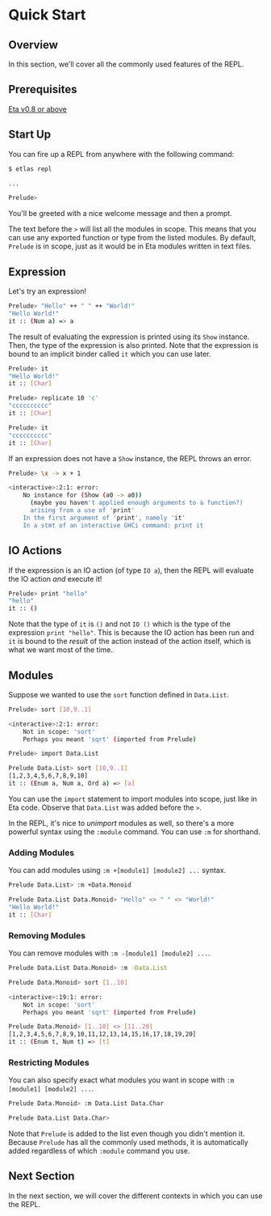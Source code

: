 # Quick Start

## Overview

In this section, we'll cover all the commonly used features of the REPL.

## Prerequisites

[Eta v0.8 or above](/docs/user-guides/eta-user-guide/installation/methods)

## Start Up

You can fire up a REPL from anywhere with the following command:

```sh
$ etlas repl

...

Prelude>
```

You'll be greeted with a nice welcome message and then a prompt.

The text before the `>` will list all the modules in scope. This means that you can use any exported function or type from the listed modules. By default, `Prelude` is in scope, just as it would be in Eta modules written in text files.

## Expression

Let's try an expression!

```sh
Prelude> "Hello" ++ " " ++ "World!"
"Hello World!"
it :: (Num a) => a
```

The result of evaluating the expression is printed using its `Show` instance. Then, the type of the expression is also printed. Note that the expression is bound to an implicit binder called `it` which you can use later.

```sh
Prelude> it
"Hello World!"
it :: [Char]

Prelude> replicate 10 'c'
"cccccccccc"
it :: [Char]

Prelude> it
"cccccccccc"
it :: [Char]
```

If an expression does not have a `Show` instance, the REPL throws an error.

```sh
Prelude> \x -> x + 1

<interactive>:2:1: error:
    No instance for (Show (a0 -> a0))
      (maybe you haven't applied enough arguments to a function?)
      arising from a use of 'print'
    In the first argument of 'print', namely 'it'
    In a stmt of an interactive GHCi command: print it
```

## IO Actions

If the expression is an IO action (of type `IO a`), then the REPL will evaluate the IO action *and* execute it!

```sh
Prelude> print "hello"
"hello"
it :: ()
```

Note that the type of `it` is `()` and not `IO ()` which is the type of the expression `print "hello"`. This is because the IO action has been run and `it` is bound to the *result* of the action instead of the action itself, which is what we want most of the time.

## Modules

Suppose we wanted to use the `sort` function defined in `Data.List`.

```sh
Prelude> sort [10,9..1]

<interactive>:2:1: error:
    Not in scope: 'sort'
    Perhaps you meant 'sqrt' (imported from Prelude)

Prelude> import Data.List

Prelude Data.List> sort [10,9..1]
[1,2,3,4,5,6,7,8,9,10]
it :: (Enum a, Num a, Ord a) => [a]
```

You can use the `import` statement to import modules into scope, just like in Eta code. Observe that `Data.List` was added before the `>`.

In the REPL, it's nice to *unimport* modules as well, so there's a more powerful syntax using the `:module` command. You can use `:m` for shorthand.

### Adding Modules

You can add modules using `:m +[module1] [module2] ...` syntax.

```sh
Prelude Data.List> :m +Data.Monoid

Prelude Data.List Data.Monoid> "Hello" <> " " <> "World!"
"Hello World!"
it :: [Char]
```

### Removing Modules

You can remove modules with `:m -[module1] [module2] ...`.

```sh
Prelude Data.List Data.Monoid> :m -Data.List

Prelude Data.Monoid> sort [1..10]

<interactive>:19:1: error:
    Not in scope: 'sort'
    Perhaps you meant 'sqrt' (imported from Prelude)

Prelude Data.Monoid> [1..10] <> [11..20]
[1,2,3,4,5,6,7,8,9,10,11,12,13,14,15,16,17,18,19,20]
it :: (Enum t, Num t) => [t]
```

### Restricting Modules

You can also specify exact what modules you want in scope with `:m [module1] [module2] ...`.

```sh
Prelude Data.Monoid> :m Data.List Data.Char

Prelude Data.List Data.Char>
```

Note that `Prelude` is added to the list even though you didn't mention it. Because `Prelude` has all the commonly used methods, it is automatically added regardless of which `:module` command you use.

## Next Section

In the next section, we will cover the different contexts in which you can use the REPL.
